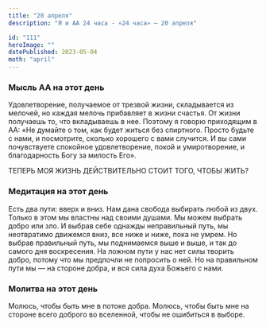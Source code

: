 ```yaml
---
title: "20 апреля"
description: "Я и АА 24 часа - «24 часа» — 20 апреля"

id: "111"
heroImage: ""
datePublished: 2023-05-04
moth: "april"
---
```


### Мысль АА на этот день

Удовлетворение, получаемое от трезвой жизни, складывается из мелочей, но
каждая мелочь прибавляет в жизни счастья. От жизни получаешь то, что
вкладываешь в нее. Поэтому я говорю приходящим в АА: «Не думайте о том, как
будет житься без спиртного. Просто будьте с нами, и посмотрите, сколько
хорошего с вами случится. И вы сами почувствуете спокойное удовлетворение,
покой и умиротворение, и благодарность Богу за милость Его».

ТЕПЕРЬ МОЯ ЖИЗНЬ ДЕЙСТВИТЕЛЬНО СТОИТ ТОГО, ЧТОБЫ ЖИТЬ?

### Медитация на этот день

Есть два пути: вверх и вниз. Нам дана свобода выбирать любой из двух. Только в
этом мы властны над своими душами. Мы можем выбрать добро или зло. И выбрав
себе однажды неправильный путь, мы неотвратимо движемся вниз, все ниже и ниже,
пока не умрем. Но выбрав правильный путь, мы поднимаемся выше и выше, и так до
самого дня воскресения. На ложном пути у нас нет силы творить добро, потому
что мы предпочли не попросить о ней. Но на правильном пути мы — на стороне
добра, и вся сила духа Божьего с нами.

### Молитва на этот день

Молюсь, чтобы быть мне в потоке добра. Молюсь, чтобы быть мне на стороне всего
доброго во вселенной, чтобы не ошибиться в выборе.
